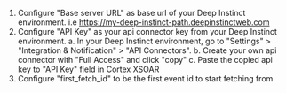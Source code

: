   1. Configure "Base server URL" as base url of your Deep Instinct environment. i.e https://my-deep-instinct-path.deepinstinctweb.com
  2. Configure "API Key" as your api connector key from your Deep Instinct environment.
      a. In your Deep Instinct environment, go to "Settings" > "Integration & Notification" > "API Connectors".
      b. Create your own api connector with "Full Access" and click "copy"
      c. Paste the copied api key to "API Key" field in Cortex XSOAR
  3. Configure "first_fetch_id" to be the first event id to start fetching from
